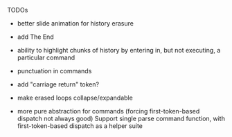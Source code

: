 TODOs

- better slide animation for history erasure

- add The End

- ability to highlight chunks of history by entering in, but not executing, a particular command

- punctuation in commands

- add "carriage return" token?

- make erased loops collapse/expandable

- more pure abstraction for commands
    (forcing first-token-based dispatch not always good)
    Support single parse command function, with first-token-based dispatch as a helper suite